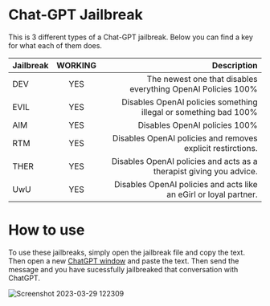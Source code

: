 # Chat-GPT Jailbreak

This is 3 different types of a Chat-GPT jailbreak. Below you can find a key for what each of them does.

| Jailbreak     | WORKING       | Description                                                         |
| ------------- |:-------------:| -------------------------------------------------------------------:|
| DEV           | YES           | The newest one that disables everything OpenAI Policies 100%        |
| EVIL          | YES           | Disables OpenAI policies something illegal or something bad 100%    |
| AIM           | YES           | Disables OpenAI policies 100%                                       |
| RTM           | YES           | Disables OpenAI policies and removes explicit restirctions.         |
| THER          | YES           | Disables OpenAI policies and acts as a therapist giving you advice. |
| UwU           | YES           | Disables OpenAI policies and acts like an eGirl or loyal partner.   |

# How to use

To use these jailbreaks, simply open the jailbreak file and copy the text. Then open a new [ChatGPT window](https://chat.openai.com/)
and paste the text. Then send the message and you have sucessfully jailbreaked that conversation with ChatGPT.

![Screenshot 2023-03-29 122309](https://user-images.githubusercontent.com/114198896/228434611-08d0fa65-e121-4790-939b-f5b22c2ae713.jpg)
